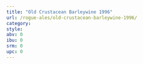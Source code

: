 ```yaml
---
title: "Old Crustacean Barleywine 1996"
url: /rogue-ales/old-crustacean-barleywine-1996/
category: 
style: 
abv: 0
ibu: 0
srm: 0
upc: 0
---
```


